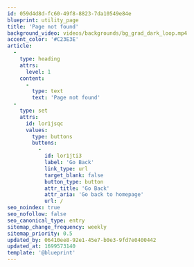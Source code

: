 ```yaml
---
id: 059d4d8d-fc60-49f8-8823-7da10549e84e
blueprint: utility_page
title: 'Page not found'
background_video: videos/backgrounds/bg_grad_dark_loop.mp4
accent_color: '#C23E3E'
article:
  -
    type: heading
    attrs:
      level: 1
    content:
      -
        type: text
        text: 'Page not found'
  -
    type: set
    attrs:
      id: lor1jsqc
      values:
        type: buttons
        buttons:
          -
            id: lor1jti3
            label: 'Go Back'
            link_type: url
            target_blank: false
            button_type: button
            attr_title: 'Go Back'
            attr_aria: 'Go back to homepage'
            url: /
seo_noindex: true
seo_nofollow: false
seo_canonical_type: entry
sitemap_change_frequency: weekly
sitemap_priority: 0.5
updated_by: 06410ee8-92e1-45e7-b0e3-9fd7e0400442
updated_at: 1699573140
template: '@blueprint'
---
```

